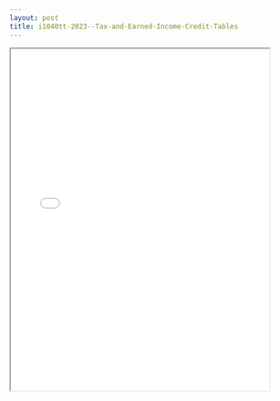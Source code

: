 ```yaml
---
layout: post
title: i1040tt-2023--Tax-and-Earned-Income-Credit-Tables
---
```


<div class="pdf-container">
<iframe src="/ea/_pdf-2-md/i1040tt-2023--Tax-and-Earned-Income-Credit-Tables.pdf" height="600" width="90%" allowFullScreen="true"></iframe>
</div>


